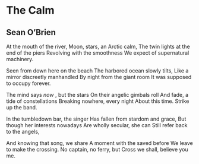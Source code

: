 # The Calm
## Sean O’Brien
At the mouth of the river,
Moon, stars, an Arctic calm,
The twin lights at the end of the piers
Revolving with the smoothness
We expect of supernatural machinery.

Seen from down here on the beach
The harbored ocean slowly tilts,
Like a mirror discreetly manhandled
By night from the giant room
It was supposed to occupy forever.

The mind says _now_ , but the stars
On their angelic gimbals roll
And fade, a tide of constellations
Breaking nowhere, every night
About this time. Strike up the band.

In the tumbledown bar, the singer
Has fallen from stardom and grace,
But though her interests nowadays
Are wholly secular, she can
Still refer back to the angels,

And knowing that song, we share
A moment with the saved before
We leave to make the crossing.
No captain, no ferry, but
Cross we shall, believe you me.